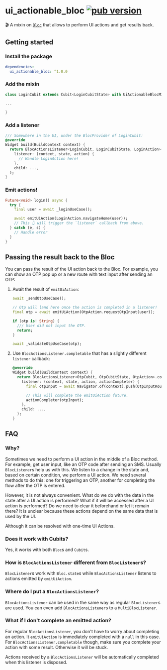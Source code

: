 # ui_actionable_bloc [![pub version][pub-version-img]][pub-version-url]

🎬 A mixin on [`Bloc`](https://pub.dev/packages/bloc) that allows to perform UI actions and get results back.

## Getting started

### Install the package

```yaml
dependencies:
  ui_actionable_bloc: ^1.0.0
```

### Add the mixin

```dart
class LoginCubit extends Cubit<LoginCubitState> with UiActionableBlocMixin<LoginCubitState, LoginAction> {

...

}
```

### Add a listener

```dart
/// Somewhere in the UI, under the BlocProvider of LoginCubit:
@override
Widget build(BuildContext context) {
  return BlocActionsListener<LoginCubit, LoginCubitState, LoginAction>(
    listener: (context, state, action) {
      // Handle LoginAction here!
    },
    child: ...,
  );
}
```
### Emit actions!

```dart
Future<void> login() async {
  try {
    final user = await _loginUseCase();

    await emitUiAction(LoginAction.navigateHome(user));
    // This 👆 will trigger the `listener` callback from above.
  } catch (e, s) {
    // Handle error
  }
}
```

## Passing the result back to the Bloc

You can pass the result of the UI action back to the Bloc. For example, you can show an OTP pop up or a new route with text input after sending an OTP:

1. Await the result of `emitUiAction`:
   ```dart
   await _sendOtpUseCase();

   // Otp will land here once the action is completed in a listener!
   final otp = await emitUiAction(OtpAction.requestOtpInput(user));

   if (otp is! String) {
     /// User did not input the OTP.
     return;
   }

   await _validateOtpUseCase(otp);
   ```
2. Use `BlocActionsListener.completable` that has a slightly different `listener` callback:

   ```dart
   @override
   Widget build(BuildContext context) {
     return BlocActionsListener<OtpCubit, OtpCubitState, OtpAction>.completable(
       listener: (context, state, action, actionCompleter) {
         final otpInput = await Navigator.of(context).push(OtpInputRoute());

         // This will complete the emitUiAction future.
         actionCompleter(otpInput);
       },
       child: ...,
     );
   }
   ```

## FAQ

### Why?

Sometimes we need to perform a UI action in the middle of a Bloc method. For example, get user input, like an OTP code after sending an SMS. Usually `BlocListener`s help us with this. We listen to a change in the state and, based on certain condition, we perform a UI action. We need several methods to do this: one for triggering an OTP, another for completing the flow after the OTP is entered.

However, it is not always convenient. What do we do with the data in the state after a UI action is performed? What if it will be accessed after a UI action is performed? Do we need to clear it beforehand or let it remain there? It is unclear because these actions depend on the same data that is used by the UI.

Although it can be resolved with one-time UI Actions.

### Does it work with Cubits?

Yes, it works with both `Bloc`s and `Cubit`s.

### How is `BlocActionsListener` different from `BlocListener`s?

`BlocListener`s work with `Bloc.state`s while `BlocActionsListener` listens to actions emitted by `emitUiAction`.

### Where do I put a `BlocActionsListener`?

`BlocActionsListener` can be used in the same way as regular `BlocListener`s are used. You can even add `BlocActionsListener`s to a `MultiBlocListener`.

### What if I don't complete an emitted action?

For regular `BlocActionsListener`, you don't have to worry about completing an action. It `emitUiAction` is immediately completed with a `null` in this case. For `BlocActionsListener.completable` though, make sure you complete your action with some result. Otherwise it will be stuck.

Actions received by a `BlocActionsListener` will be automatically completed when this listener is disposed.

<!-- References -->
[pub-version-img]: https://img.shields.io/badge/pub-v1.0.0-0175c2?logo=flutter
[pub-version-url]: https://pub.dev/packages/ui_actionable_bloc
